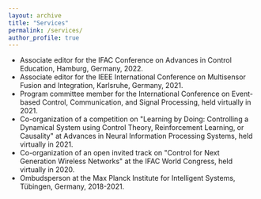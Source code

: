 ```yaml
---
layout: archive
title: "Services"
permalink: /services/
author_profile: true
---
```


* Associate editor for the IFAC Conference on Advances in Control Education, Hamburg, Germany, 2022.
* Associate editor for the IEEE International Conference on Multisensor Fusion and Integration, Karlsruhe, Germany, 2021.
* Program committee member for the International Conference on Event-based Control, Communication, and Signal Processing, held virtually in 2021.
* Co-organization of a competition on "Learning by Doing: Controlling a Dynamical System using Control Theory, Reinforcement Learning, or Causality" at Advances in Neural Information Processing Systems, held virtually in 2021.
* Co-organization of an open invited track on "Control for Next Generation Wireless Networks" at the IFAC World Congress, held virtually in 2020.
* Ombudsperson at the Max Planck Institute for Intelligent Systems, Tübingen, Germany, 2018-2021.